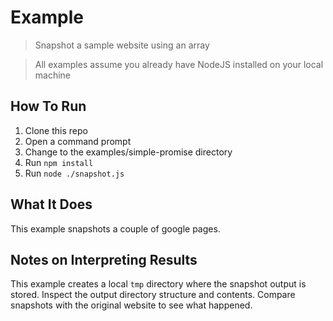 # Example

> Snapshot a sample website using an array

> All examples assume you already have NodeJS installed on your local machine

## How To Run
1. Clone this repo
2. Open a command prompt
3. Change to the examples/simple-promise directory
4. Run `npm install`
5. Run `node ./snapshot.js`

## What It Does
This example snapshots a couple of google pages.

## Notes on Interpreting Results
This example creates a local `tmp` directory where the snapshot output is stored.
Inspect the output directory structure and contents.
Compare snapshots with the original website to see what happened.
